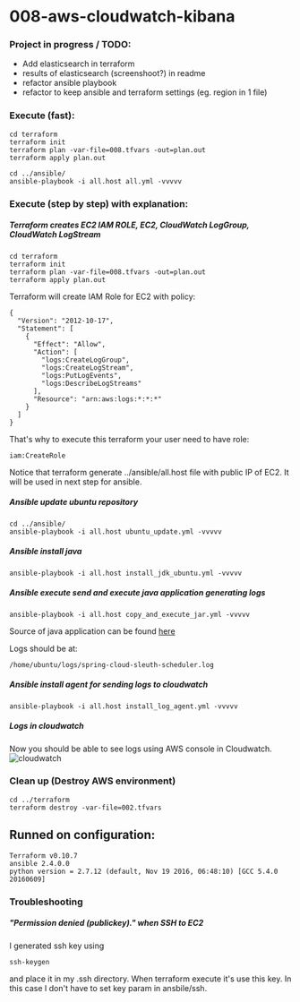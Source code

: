 # 008-aws-cloudwatch-kibana

### Project in progress / TODO:

- Add elasticsearch in terraform
- results of elasticsearch (screenshoot?) in readme
- refactor ansible playbook
- refactor to keep ansible and terraform settings (eg. region in 1 file)

### Execute (fast):

```
cd terraform
terraform init
terraform plan -var-file=008.tfvars -out=plan.out
terraform apply plan.out

cd ../ansible/
ansible-playbook -i all.host all.yml -vvvvv
```

### Execute (step by step) with explanation:

##### Terraform creates EC2 IAM ROLE, EC2, CloudWatch LogGroup, CloudWatch LogStream
```
cd terraform
terraform init
terraform plan -var-file=008.tfvars -out=plan.out
terraform apply plan.out
```

Terraform will create IAM Role for EC2 with policy:
```
{
  "Version": "2012-10-17",
  "Statement": [
    {
      "Effect": "Allow",
      "Action": [
        "logs:CreateLogGroup",
        "logs:CreateLogStream",
        "logs:PutLogEvents",
        "logs:DescribeLogStreams"
      ],
      "Resource": "arn:aws:logs:*:*:*"
    }
  ]
}
```

That's why to execute this terraform your user need to have role:
```
iam:CreateRole
```

Notice that terraform generate ../ansible/all.host file with public IP of EC2.
It will be used in next step for ansible.

##### Ansible update ubuntu repository
```
cd ../ansible/
ansible-playbook -i all.host ubuntu_update.yml -vvvvv
```

##### Ansible install java
```
ansible-playbook -i all.host install_jdk_ubuntu.yml -vvvvv
```

##### Ansible execute send and execute java application generating logs

```
ansible-playbook -i all.host copy_and_execute_jar.yml -vvvvv
```

Source of java application can be found [here](https://github.com/pgrabarczyk/devops/raw/master/008-aws-cloudwatch-kibana/img/cloudwatch.png)

Logs should be at:
```
/home/ubuntu/logs/spring-cloud-sleuth-scheduler.log
```

##### Ansible install agent for sending logs to cloudwatch

```
ansible-playbook -i all.host install_log_agent.yml -vvvvv
```

##### Logs in cloudwatch
Now you should be able to see logs using AWS console in Cloudwatch.
![cloudwatch](https://github.com/pgrabarczyk/devops/raw/master/008-aws-terraform-ansible/img/cloudwatch.png)

### Clean up (Destroy AWS environment)
```
cd ../terraform
terraform destroy -var-file=002.tfvars
```

## Runned on configuration:
```
Terraform v0.10.7
ansible 2.4.0.0
python version = 2.7.12 (default, Nov 19 2016, 06:48:10) [GCC 5.4.0 20160609]
```

### Troubleshooting

##### "Permission denied (publickey)." when SSH to EC2
I generated ssh key using
```
ssh-keygen
```
and place it in my .ssh directory.
When terraform execute it's use this key.
In this case I don't have to set key param in ansbile/ssh.
